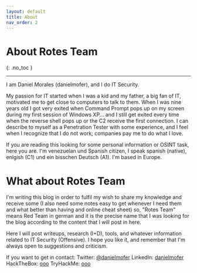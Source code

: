 ```yaml
---
layout: default
title: About
nav_order: 2
---
```


# About Rotes Team
{: .no_toc }

---

I am Daniel Morales (danielmofer), and I do IT Security.

My passion for IT started when I was a kid and my father, a big fan of IT, motivated me to get close to computers to talk to them.
When I was nine years old I got very exited when Command Prompt pops up on my screen during my first session of Windows XP... and I still get exited every time when the reverse shell pops up or the C2 receive the first connection. I can describe to myself as a Penetration Tester with some experience, and I feel when I recognize that I do not work; companies pay me to do what I love.

If you are reading this looking for some personal information or OSINT task, here you are. I'm venezuelan und Spanish citizen, I speak spanish (native), enlgish (C1) und ein bisschen Deutsch (A1). I'm based in Europe.

# What about Rotes Team

I'm writing this blog in order to fulfil my wish to share my knowledge and receive some (I also need some notes easy to get whenever I need them and what better than having and online cheat sheet) so, "Rotes Team" means Red Team in german and it is the precise name that I was looking for the blog according to the content that I will post in here.

Here I will post writeups, research (I+D), tools, and whatever information related to IT Security (Offensive). I hope you like it, and remember that I'm always open to suggestions and criticism.

If you want to get in contact:
Twitter: [@danielmofer](https://twitter.com/danielmofer)
LinkedIn: [danielmofer](https://www.linkedin.com/in/danielmofer)
HackTheBox: [ooo](#)
TryHackMe: [ooo](#)
